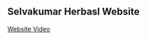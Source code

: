 ## Selvakumar Herbasl Website
[Website Video](https://drive.google.com/file/d/your-file-id/view?usp=sharing)

